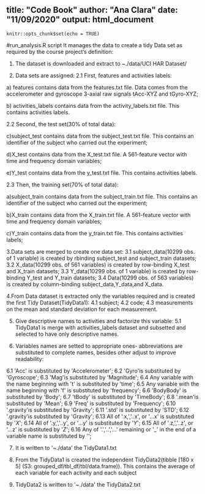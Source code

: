 
title: "Code Book"
author: "Ana Clara"
date: "11/09/2020"
output: html_document
---

```{r setup, include=FALSE}
knitr::opts_chunk$set(echo = TRUE)
```

#run_analysis.R script
It manages the data to create a tidy Data set as required by 
the course project’s definition:

1. The dataset is downloaded and extract to ~./data/UCI HAR Dataset/
      
2. Data sets are assigned:
  2.1 First, features and activities labels:

  a) features contains data from the features.txt file. 
  Data comes from the accelerometer and gyroscope 3-axial raw signals tAcc-XYZ 
  and tGyro-XYZ;

  b) activities_labels contains data from the activity_labels.txt file. 
  This contains activities labels. 
  
  2.2 Second, the test set(30% of total data):

  c)subject_test contains data from the subject_test.txt file.
  This contains an identifier of the subject who carried out the experiment;

  d)X_test contains data from the X_test.txt file.
  A 561-feature vector with time and frequency domain variables;

  e)Y_test contains data from the y_test.txt file.
  This contains activities labels.
  
  2.3 Then, the training set(70% of total data):
    
  a)subject_train contains data from the subject_train.txt file.
    This contains an identifier of the subject who carried out the experiment;
    
  b)X_train contains data from the X_train.txt file.
  A 561-feature vector with time and frequency domain variables;
  
  c)Y_train contains data from the y_train.txt file.
  This contains activities labels;

3.Data sets are merged to create one data set:
  3.1 subject_data(10299 obs. of  1 variable) is created by rbinding 
  subject_test and subject_train   datasets;
  3.2 X_data(10299 obs. of  561 variables) is created by row-binding X_test 
  and X_train datasets;
  3.3 Y_data(10299 obs. of  1 variable) is created by row-binding Y_test and 
  Y_train datasets;
  3.4 Data(10299 obs. of  563 variables) is created by column-binding 
  subject_data,Y_data,and X_data.
        
4.From Data dataset is extracted only the variables required and is created 
the first Tidy Dataset(TidyData1):
  4.1 subject;
  4.2 code;
  4.3 measurements on the mean and standard deviation for each measurement.
  
5. Give descriptive names to activities and factorize this variable:
  5.1 TidyData1 is merge with activities_labels dataset and subsetted and 
  selected to have only descriptive names.
  
6. Variables names are setted to appropriate ones- abbreviations are substituted 
to complete names, besides other adjust to improve readability:

  6.1 'Acc' is substituted by 'Accelerometer';
  6.2 'Gyro'is substituted by 'Gyroscope';
  6.3 'Mag'is substituted by 'Magnitude';
  6.4 Any variable with the name beginning with 't' is substituted by 'time';
  6.5 Any variable with the name beginning with 'f' is substituted by 'frequency';
  6.6 'BodyBody' is substituted by 'Body';
  6.7 'tBody' is substituted by 'TimeBody';
  6.8 '.mean'is substituted by 'Mean';
  6.9 'Freq' is substituted by 'Frequency';
  6.10 '.gravity'is substituted by 'Gravity';
  6.11 '.std' is substituted by 'STD';
  6.12 '.gravity'is substituted by 'Gravity';
  6.13 All of '.x,','..x', or '...x' is substituted by '_X_';
  6.14 All of '.y,','..y', or '...y' is substituted by '_Y_';
  6.15 All of '.z,','..z', or '...z' is substituted by '_Z_';
  6.16 Any of '.','..','...' remaining or '_' in the end of a variable name 
  is substituted by '';

7. It is written to '~./data' the TidyData1.txt

8. From the TidyData1 is created the independent TidyData2(tibble [180 x 5] (S3: grouped_df/tbl_df/tbl/data.frame)). This contains the average of each variable 
for each activity and each subject

9. TidyData2 is written to '~./data' the TidyData2.txt 